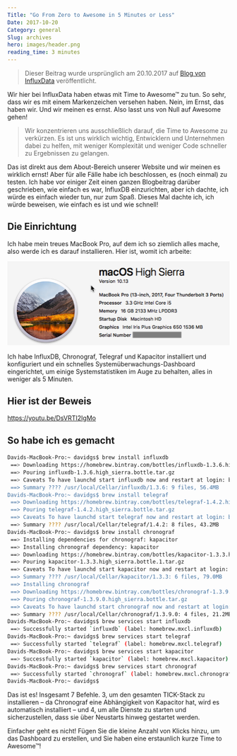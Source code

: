 ```yaml
---
Title: "Go From Zero to Awesome in 5 Minutes or Less"
Date: 2017-10-20
Category: general
Slug: archives
hero: images/header.png
reading_time: 3 minutes
---
```


> Dieser Beitrag wurde ursprünglich am 20.10.2017 auf [Blog von InfluxData](https://www.influxdata.com/blog/zero-awesome-in-5-minutes/) veröffentlicht.

Wir hier bei InfluxData haben etwas mit Time to Awesome™ zu tun. So sehr, dass wir es mit einem Markenzeichen versehen haben. Nein, im Ernst, das haben wir. Und wir meinen es ernst. Also lasst uns von Null auf Awesome gehen!

> Wir konzentrieren uns ausschließlich darauf, die Time to Awesome zu verkürzen. Es ist uns wirklich wichtig, Entwicklern und Unternehmen dabei zu helfen, mit weniger Komplexität und weniger Code schneller zu Ergebnissen zu gelangen.

Das ist direkt aus dem About-Bereich unserer Website und wir meinen es wirklich ernst! Aber für alle Fälle habe ich beschlossen, es (noch einmal) zu testen. Ich habe vor einiger Zeit einen ganzen Blogbeitrag darüber geschrieben, wie einfach es war, InfluxDB einzurichten, aber ich dachte, ich würde es einfach wieder tun, nur zum Spaß. Dieses Mal dachte ich, ich würde beweisen, wie einfach es ist und wie schnell!

## Die Einrichtung

Ich habe mein treues MacBook Pro, auf dem ich so ziemlich alles mache, also werde ich es darauf installieren. Hier ist, womit ich arbeite:

![Bildschirmfoto](images/MarsEditScreenSnapz001.png)

Ich habe InfluxDB, Chronograf, Telegraf und Kapacitor installiert und konfiguriert und ein schnelles Systemüberwachungs-Dashboard eingerichtet, um einige Systemstatistiken im Auge zu behalten, alles in weniger als 5 Minuten.

## Hier ist der Beweis

https://youtu.be/DsVRTI2IgMo

## So habe ich es gemacht

```bash
Davids-MacBook-Pro:~ davidgs$ brew install influxdb
 ==> Downloading https://homebrew.bintray.com/bottles/influxdb-1.3.6.high_sierra.bottle.tar.gz Already downloaded: /Users/davidgs/Library/Caches/Homebrew/influxdb-1.3.6.high_sierra.bottle.tar.gz
 ==> Pouring influxdb-1.3.6.high_sierra.bottle.tar.gz
 ==> Caveats To have launchd start influxdb now and restart at login: brew services start influxdb Or, if you don't want/need a background service you can just run: influxd -config /usr/local/etc/influxdb.conf
 ==> Summary ???? /usr/local/Cellar/influxdb/1.3.6: 9 files, 56.4MB
Davids-MacBook-Pro:~ davidgs$ brew install telegraf
 ==> Downloading https://homebrew.bintray.com/bottles/telegraf-1.4.2.high_sierra.bottle.tar.gz Already downloaded: /Users/davidgs/Library/Caches/Homebrew/telegraf-1.4.2.high_sierra.bottle.tar.gz
 ==> Pouring telegraf-1.4.2.high_sierra.bottle.tar.gz
 ==> Caveats To have launchd start telegraf now and restart at login: brew services start telegraf Or, if you don't want/need a background service you can just run: telegraf -config /usr/local/etc/telegraf.conf
 ==> Summary ???? /usr/local/Cellar/telegraf/1.4.2: 8 files, 43.2MB
Davids-MacBook-Pro:~ davidgs$ brew install chronograf
 ==> Installing dependencies for chronograf: kapacitor
 ==> Installing chronograf dependency: kapacitor
 ==> Downloading https://homebrew.bintray.com/bottles/kapacitor-1.3.3.high_sierra.bottle.1.tar.gz Already downloaded: /Users/davidgs/Library/Caches/Homebrew/kapacitor-1.3.3.high_sierra.bottle.1.tar.gz
 ==> Pouring kapacitor-1.3.3.high_sierra.bottle.1.tar.gz
 ==> Caveats To have launchd start kapacitor now and restart at login: brew services start kapacitor Or, if you don't want/need a background service you can just run: kapacitord -config /usr/local/etc/kapacitor.conf
 ==> Summary ???? /usr/local/Cellar/kapacitor/1.3.3: 6 files, 79.0MB
 ==> Installing chronograf
 ==> Downloading https://homebrew.bintray.com/bottles/chronograf-1.3.9.0.high_sierra.bottle.tar.gz Already downloaded: /Users/davidgs/Library/Caches/Homebrew/chronograf-1.3.9.0.high_sierra.bottle.tar.gz
 ==> Pouring chronograf-1.3.9.0.high_sierra.bottle.tar.gz
 ==> Caveats To have launchd start chronograf now and restart at login: brew services start chronograf Or, if you don't want/need a background service you can just run: chronograf
 ==> Summary ???? /usr/local/Cellar/chronograf/1.3.9.0: 4 files, 21.2MB
Davids-MacBook-Pro:~ davidgs$ brew services start influxdb
 ==> Successfully started `influxdb` (label: homebrew.mxcl.influxdb)
Davids-MacBook-Pro:~ davidgs$ brew services start telegraf
 ==> Successfully started `telegraf` (label: homebrew.mxcl.telegraf)
Davids-MacBook-Pro:~ davidgs$ brew services start kapacitor
 ==> Successfully started `kapacitor` (label: homebrew.mxcl.kapacitor)
Davids-MacBook-Pro:~ davidgs$ brew services start chronograf
 ==> Successfully started `chronograf` (label: homebrew.mxcl.chronograf)
Davids-MacBook-Pro:~ davidgs$
```

Das ist es! Insgesamt 7 Befehle. 3, um den gesamten TICK-Stack zu installieren – da Chronograf eine Abhängigkeit von Kapacitor hat, wird es automatisch installiert – und 4, um alle Dienste zu starten und sicherzustellen, dass sie über Neustarts hinweg gestartet werden.

Einfacher geht es nicht! Fügen Sie die kleine Anzahl von Klicks hinzu, um das Dashboard zu erstellen, und Sie haben eine erstaunlich kurze Time to Awesome™!
